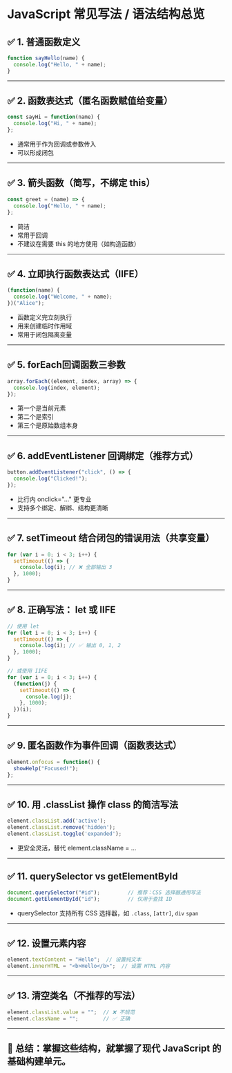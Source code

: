 # JavaScript 常见写法 / 语法结构总览

## **✅ 1. 普通函数定义**

```js
function sayHello(name) {
  console.log("Hello, " + name);
}
```

---

## **✅ 2. 函数表达式（匿名函数赋值给变量）**

```js
const sayHi = function(name) {
  console.log("Hi, " + name);
};
```

- 通常用于作为回调或参数传入
- 可以形成闭包

---

## **✅ 3. 箭头函数（简写，不绑定 this）**

```js
const greet = (name) => {
  console.log("Hello, " + name);
};
```

- 简洁
- 常用于回调
- 不建议在需要 this 的地方使用（如构造函数）

---

## **✅ 4. 立即执行函数表达式（IIFE）**

```js
(function(name) {
  console.log("Welcome, " + name);
})("Alice");
```

- 函数定义完立刻执行
- 用来创建临时作用域
- 常用于闭包隔离变量

---

## **✅ 5. forEach回调函数三参数**

```js
array.forEach((element, index, array) => {
  console.log(index, element);
});
```

- 第一个是当前元素
- 第二个是索引
- 第三个是原始数组本身

---

## **✅ 6. addEventListener 回调绑定（推荐方式）**

```js
button.addEventListener("click", () => {
  console.log("Clicked!");
});
```

- 比行内 onclick="..." 更专业
- 支持多个绑定、解绑、结构更清晰

---

## **✅ 7. setTimeout 结合闭包的错误用法（共享变量）**

```js
for (var i = 0; i < 3; i++) {
  setTimeout(() => {
    console.log(i); // ❌ 全部输出 3
  }, 1000);
}
```

---

## **✅ 8. 正确写法： let 或 IIFE**

```js
// 使用 let
for (let i = 0; i < 3; i++) {
  setTimeout(() => {
    console.log(i); // ✅ 输出 0, 1, 2
  }, 1000);
}

// 或使用 IIFE
for (var i = 0; i < 3; i++) {
  (function(j) {
    setTimeout(() => {
      console.log(j);
    }, 1000);
  })(i);
}
```

---

## **✅ 9. 匿名函数作为事件回调（函数表达式）**

```js
element.onfocus = function() {
  showHelp("Focused!");
};
```

---

## **✅ 10. 用 .classList 操作 class 的简洁写法**

```js
element.classList.add('active');
element.classList.remove('hidden');
element.classList.toggle('expanded');
```

- 更安全灵活，替代 element.className = ...

---

## **✅ 11. querySelector vs getElementById**

```js
document.querySelector("#id");         // 推荐：CSS 选择器通用写法
document.getElementById("id");         // 仅用于查找 ID
```

- querySelector 支持所有 CSS 选择器，如 `.class`, `[attr]`, `div` `span`

---

## **✅ 12. 设置元素内容**

```jsx
element.textContent = "Hello";  // 设置纯文本
element.innerHTML = "<b>Hello</b>";  // 设置 HTML 内容
```

---

## **✅ 13. 清空类名（不推荐的写法）**

```jsx
element.classList.value = "";  // ❌ 不规范
element.className = "";        // ✅ 正确
```

---

## **🧠 总结：掌握这些结构，就掌握了现代 JavaScript 的基础构建单元。**
